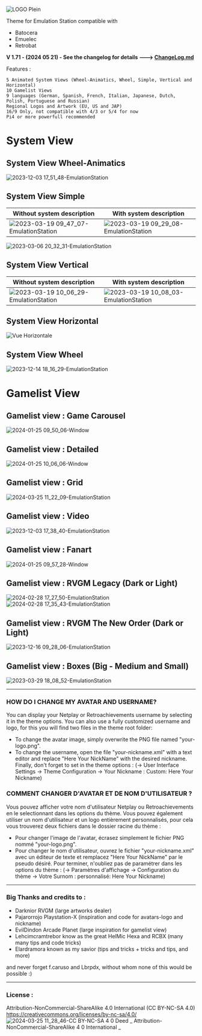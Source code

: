 ![LOGO Plein](https://user-images.githubusercontent.com/105559045/215272191-c9416119-ffc7-48ff-b1f2-17daff4977ff.png)


Theme for Emulation Station compatible with
- Batocera
- Emuelec
- Retrobat

**V 1.71 - (2024 05 21) - See the changelog for details ---> [ChangeLog.md](/ChangeLog.md)** 

Features :

    5 Animated System Views (Wheel-Animatics, Wheel, Simple, Vertical and Horizontal)
    10 Gamelist Views
    9 languages (German, Spanish, French, Italian, Japanese, Dutch, Polish, Portuguese and Russian)
    Regional Logos and Artwork (EU, US and JAP)
    16/9 Only, not compatible with 4/3 or 5/4 for now
    Pi4 or more powerfull recommended

# System View

## System View Wheel-Animatics
![2023-12-03 17_51_48-EmulationStation](https://github.com/Snapouille/es-theme-Animatics-DX/assets/105559045/ec5db896-4962-4f1d-9f09-57f1f46869d8)

## System View Simple
| Without system description  | With system description |
| ------------- | ------------- |
| ![2023-03-19 09_47_07-EmulationStation](https://user-images.githubusercontent.com/105559045/226164536-f98d8474-58d0-4ff1-95c2-eebaf33a2973.png)  | ![2023-03-19 09_29_08-EmulationStation](https://user-images.githubusercontent.com/105559045/226164544-569e939f-b0b0-415c-9e4d-2c36fcff211d.png)  |

![2023-03-06 20_32_31-EmulationStation](https://user-images.githubusercontent.com/105559045/223212102-9f8ef27a-ba9f-4c9b-adea-3cdb7375d828.png)


## System View Vertical
| Without system description  | With system description |
| ------------- | ------------- |
| ![2023-03-19 10_06_29-EmulationStation](https://user-images.githubusercontent.com/105559045/226165142-f763a610-65d2-45cd-b984-1e5070c4dd6a.png)  | ![2023-03-19 10_08_03-EmulationStation](https://user-images.githubusercontent.com/105559045/226165145-ce7ef1ce-9aec-40c2-aa6b-c83c4e73c850.png)  |


## System View Horizontal
![Vue Horizontale](https://user-images.githubusercontent.com/105559045/220708543-dd20bf76-f4e4-442b-91ec-054b4c4149d1.png)


## System View Wheel
![2023-12-14 18_16_29-EmulationStation](https://github.com/Snapouille/es-theme-Animatics-DX/assets/105559045/2b84628c-6512-431c-96c3-cc5a3e64eae5)



# Gamelist View

## Gamelist view : Game Carousel
![2024-01-25 09_50_06-Window](https://github.com/Snapouille/es-theme-Animatics-DX/assets/105559045/d3f1759b-b3fe-4317-adaf-914a6d505fe2)

## Gamelist view : Detailed
![2024-01-25 10_06_06-Window](https://github.com/Snapouille/es-theme-Animatics-DX/assets/105559045/d1a7eefa-f728-4630-add8-76cd5bd03f87)

## Gamelist view : Grid
![2024-03-25 11_22_09-EmulationStation](https://github.com/Snapouille/es-theme-Animatics-DX/assets/105559045/f883173a-b3ea-44bb-8dfc-32eef04e5715)

## Gamelist view : Video 
![2023-12-03 17_38_40-EmulationStation](https://github.com/Snapouille/es-theme-Animatics-DX/assets/105559045/5aaece31-0888-43e6-b667-57f928c3bf21)

## Gamelist view : Fanart
![2024-01-25 09_57_28-Window](https://github.com/Snapouille/es-theme-Animatics-DX/assets/105559045/8f95b61e-342a-4e9e-811d-2b6d899deb6a)

## Gamelist view : RVGM Legacy (Dark or Light)
![2024-02-28 17_27_50-EmulationStation](https://github.com/Snapouille/es-theme-Animatics-DX/assets/105559045/ffeef703-dcfa-4ca2-9ab4-fe4784ab1ddc)
![2024-02-28 17_35_43-EmulationStation](https://github.com/Snapouille/es-theme-Animatics-DX/assets/105559045/96b6206d-bf1c-49b8-8c66-3698c1f3099f)

## Gamelist view : RVGM The New Order (Dark or Light)
![2023-12-16 09_28_06-EmulationStation](https://github.com/Snapouille/es-theme-Animatics-DX/assets/105559045/91edbd52-9360-48ac-ae93-3c2527599e8e)

## Gamelist view : Boxes (Big - Medium and Small)
![2023-03-29 18_08_52-EmulationStation](https://user-images.githubusercontent.com/105559045/228601033-1b6a1890-c2f4-438e-8082-2b8b284d2398.png)


---

### HOW DO I CHANGE MY AVATAR AND USERNAME?
You can display your Netplay or Retroachievements username by selecting it in the theme options.
You can also use a fully customized username and logo, for this you will find two files in the theme root folder:
- To change the avatar image, simply overwrite the PNG file named "your-logo.png".
- To change the username, open the file "your-nickname.xml" with a text editor and replace "Here Your NickName" with the desired nickname.
Finally, don't forget to set in the theme options :
(-> User Interface Settings -> Theme Configuration -> Your Nickname : Custom: Here Your Nickname)


### COMMENT CHANGER D'AVATAR ET DE NOM D'UTILISATEUR ?
Vous pouvez afficher votre nom d'utilisateur Netplay ou Retroachievements en le selectionnant dans les options du thème.
Vous pouvez également utiliser un nom d'utilisateur et un logo entièrement personnalisés, pour cela vous trouverez deux fichiers dans le dossier racine du thème :
- Pour changer l'image de l'avatar, écrasez simplement le fichier PNG nommé "your-logo.png".
 - Pour changer le nom d'utilisateur, ouvrez le fichier "your-nickname.xml" avec un éditeur de texte et remplacez "Here Your NickName" par le pseudo désiré.
Pour terminer, n'oubliez pas de paramétrer dans les options du thème :
(-> Paramètres d'affichage -> Configuration du thème -> Votre Surnom : personnalisé: Here Your Nickname)

---

### Big Thanks and credits to :

- Darknior RVGM (large artworks dealer)
- Pajarorrojo Playstation-X (inspiration and code for avatars-logo and nickname)
- EvilDindon Arcade Planet (large inspiration for gamelist view)
- Lehcimcramtrebor know as the great HelMic Hexa and RCBX (many many tips and code tricks)
- Elardramora known as my savior (tips and tricks + tricks and tips, and more)

and never forget f.caruso and Lbrpdx, without whom none of this would be possible :)

---  

### License :
Attribution-NonCommercial-ShareAlike 4.0 International (CC BY-NC-SA 4.0)  
https://creativecommons.org/licenses/by-nc-sa/4.0/  
![2024-03-25 11_28_46-CC BY-NC-SA 4 0 Deed _ Attribution-NonCommercial-ShareAlike 4 0 International _ ](https://github.com/Snapouille/es-theme-Animatics-DX/assets/105559045/5c31f5f7-9877-46ff-a206-7de7875e11ee)
